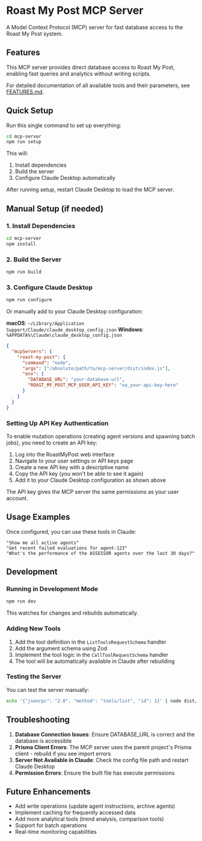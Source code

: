 # Roast My Post MCP Server

A Model Context Protocol (MCP) server for fast database access to the Roast My Post system.

## Features

This MCP server provides direct database access to Roast My Post, enabling fast queries and analytics without writing scripts.

For detailed documentation of all available tools and their parameters, see [FEATURES.md](./FEATURES.md).

## Quick Setup

Run this single command to set up everything:

```bash
cd mcp-server
npm run setup
```

This will:

1. Install dependencies
2. Build the server
3. Configure Claude Desktop automatically

After running setup, restart Claude Desktop to load the MCP server.

## Manual Setup (if needed)

### 1. Install Dependencies

```bash
cd mcp-server
npm install
```

### 2. Build the Server

```bash
npm run build
```

### 3. Configure Claude Desktop

```bash
npm run configure
```

Or manually add to your Claude Desktop configuration:

**macOS**: `~/Library/Application Support/Claude/claude_desktop_config.json`
**Windows**: `%APPDATA%\Claude\claude_desktop_config.json`

```json
{
  "mcpServers": {
    "roast-my-post": {
      "command": "node",
      "args": ["/absolute/path/to/mcp-server/dist/index.js"],
      "env": {
        "DATABASE_URL": "your-database-url",
        "ROAST_MY_POST_MCP_USER_API_KEY": "oa_your-api-key-here"
      }
    }
  }
}
```

### Setting Up API Key Authentication

To enable mutation operations (creating agent versions and spawning batch jobs), you need to create an API key:

1. Log into the RoastMyPost web interface
2. Navigate to your user settings or API keys page
3. Create a new API key with a descriptive name
4. Copy the API key (you won't be able to see it again)
5. Add it to your Claude Desktop configuration as shown above

The API key gives the MCP server the same permissions as your user account.

## Usage Examples

Once configured, you can use these tools in Claude:

```
"Show me all active agents"
"Get recent failed evaluations for agent-123"
"What's the performance of the ASSESSOR agents over the last 30 days?"
```

## Development

### Running in Development Mode

```bash
npm run dev
```

This watches for changes and rebuilds automatically.

### Adding New Tools

1. Add the tool definition in the `ListToolsRequestSchema` handler
2. Add the argument schema using Zod
3. Implement the tool logic in the `CallToolRequestSchema` handler
4. The tool will be automatically available in Claude after rebuilding

### Testing the Server

You can test the server manually:

```bash
echo '{"jsonrpc": "2.0", "method": "tools/list", "id": 1}' | node dist/index.js
```

## Troubleshooting

1. **Database Connection Issues**: Ensure DATABASE_URL is correct and the database is accessible
2. **Prisma Client Errors**: The MCP server uses the parent project's Prisma client - rebuild if you see import errors
3. **Server Not Available in Claude**: Check the config file path and restart Claude Desktop
4. **Permission Errors**: Ensure the built file has execute permissions

## Future Enhancements

- Add write operations (update agent instructions, archive agents)
- Implement caching for frequently accessed data
- Add more analytical tools (trend analysis, comparison tools)
- Support for batch operations
- Real-time monitoring capabilities
